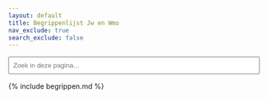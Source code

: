 ```yaml
---
layout: default
title: Begrippenlijst Jw en Wmo
nav_exclude: true
search_exclude: false
---
```


<style>
  /* sidebar weg, content full-width */
  .side-bar { display:none !important; }
  .main { margin-left:0 !important; }

  /* verberg de globale Just-the-Docs zoekbalk */
  .main-header .search { display:none !important; }

  /* optioneel: wat lucht tussen blokken */
  .glossary-section, [data-section] { margin-bottom: 1rem; }
</style>

<!-- LOKALE ZOEK (alleen deze pagina) -->
<div id="page-search" style="max-width:720px;margin:1rem 0;">
  <input id="local-q" type="search" placeholder="Zoek in deze pagina…" style="width:100%;padding:.5rem;">
</div>

<!-- De begrippen, build-time ingevoegd door de Action -->
{% include begrippen.md %}
<!-- hier komen de gefilterde matches -->
<div id="glossary-results" style="display:none"></div>

<!-- laad het script -->
<script src="{{ '/assets/js/glossary-local-search.js' | relative_url }}"></script>
